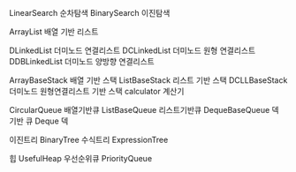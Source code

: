 LinearSearch 순차탐색
BinarySearch 이진탐색

ArrayList 배열 기반 리스트

DLinkedList 더미노드 연결리스트
DCLinkedList 더미노드 원형 연결리스트
DDBLinkedList 더미노드 양방향 연결리스트

ArrayBaseStack 배열 기반 스택
ListBaseStack 리스트 기반 스택
DCLLBaseStack 더미노드 원형연결리스트 기반 스택
calculator 계산기

CircularQueue 배열기반큐
ListBaseQueue 리스트기반큐
DequeBaseQueue 덱 기반 큐
Deque 덱

이진트리 BinaryTree
수식트리 ExpressionTree

힙 UsefulHeap
우선순위큐 PriorityQueue
